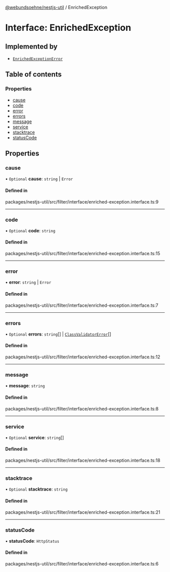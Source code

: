 [@webundsoehne/nestjs-util](../README.md) / EnrichedException

# Interface: EnrichedException

## Implemented by

- [`EnrichedExceptionError`](../classes/EnrichedExceptionError.md)

## Table of contents

### Properties

- [cause](EnrichedException.md#cause)
- [code](EnrichedException.md#code)
- [error](EnrichedException.md#error)
- [errors](EnrichedException.md#errors)
- [message](EnrichedException.md#message)
- [service](EnrichedException.md#service)
- [stacktrace](EnrichedException.md#stacktrace)
- [statusCode](EnrichedException.md#statuscode)

## Properties

### cause

• `Optional` **cause**: `string` \| `Error`

#### Defined in

packages/nestjs-util/src/filter/interface/enriched-exception.interface.ts:9

---

### code

• `Optional` **code**: `string`

#### Defined in

packages/nestjs-util/src/filter/interface/enriched-exception.interface.ts:15

---

### error

• **error**: `string` \| `Error`

#### Defined in

packages/nestjs-util/src/filter/interface/enriched-exception.interface.ts:7

---

### errors

• `Optional` **errors**: `string`[] \| [`ClassValidatorError`](ClassValidatorError.md)[]

#### Defined in

packages/nestjs-util/src/filter/interface/enriched-exception.interface.ts:12

---

### message

• **message**: `string`

#### Defined in

packages/nestjs-util/src/filter/interface/enriched-exception.interface.ts:8

---

### service

• `Optional` **service**: `string`[]

#### Defined in

packages/nestjs-util/src/filter/interface/enriched-exception.interface.ts:18

---

### stacktrace

• `Optional` **stacktrace**: `string`

#### Defined in

packages/nestjs-util/src/filter/interface/enriched-exception.interface.ts:21

---

### statusCode

• **statusCode**: `HttpStatus`

#### Defined in

packages/nestjs-util/src/filter/interface/enriched-exception.interface.ts:6
